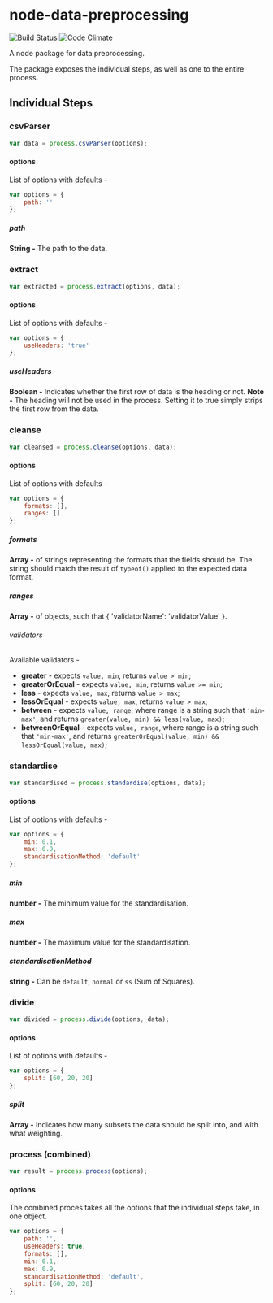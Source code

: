 # node-data-preprocessing
[![Build Status](https://img.shields.io/travis/maael/node-data-preprocessing.svg)](https://travis-ci.org/maael/node-data-preprocessing)
[![Code Climate](https://img.shields.io/codeclimate/github/maael/node-data-preprocessing.svg)](https://codeclimate.com/github/maael/node-data-preprocessing)

A node package for data preprocessing.

The package exposes the individual steps, as well as one to the entire process.

## Individual Steps
### csvParser
```js
var data = process.csvParser(options);
```
#### options
List of options with defaults -
```js
var options = {
    path: ''
};
```
##### path
**String -** The path to the data.

### extract
```js
var extracted = process.extract(options, data);
```
#### options
List of options with defaults -
```js
var options = {
    useHeaders: 'true'
};
```
##### useHeaders
**Boolean -**  Indicates whether the first row of data is the heading or not.
**Note -** The heading will not be used in the process. Setting it to true simply strips the first row from the data.

### cleanse
```js
var cleansed = process.cleanse(options, data);
```
#### options
List of options with defaults -
```js
var options = {
    formats: [],
    ranges: []
};
```
##### formats
**Array -** of strings representing the formats that the fields should be. The string should match the result of ```typeof()``` applied to the expected data format.

##### ranges
**Array -** of objects, such that { 'validatorName': 'validatorValue' }.

###### validators
Available validators -
- **greater** - expects ```value, min```, returns ```value > min```;
- **greaterOrEqual** - expects ```value, min```, returns ```value >= min```;
- **less** - expects ```value, max```, returns ```value > max```;
- **lessOrEqual** - expects ```value, max```, returns ```value > max```;
- **between** - expects ```value, range```, where range is a string such that ```'min-max'```, and returns ```greater(value, min) && less(value, max)```;
- **betweenOrEqual** - expects ```value, range```, where range is a string such that ```'min-max'```, and returns ```greaterOrEqual(value, min) && lessOrEqual(value, max)```;

### standardise
```js
var standardised = process.standardise(options, data);
```
#### options
List of options with defaults -
```js
var options = {
    min: 0.1,
    max: 0.9,
    standardisationMethod: 'default'
};
```
##### min
**number -** The minimum value for the standardisation.

##### max
**number -** The maximum value for the standardisation.

##### standardisationMethod
**string -** Can be ```default```, ```normal``` or ```ss``` (Sum of Squares).

### divide
```js
var divided = process.divide(options, data);
```
#### options
List of options with defaults -
```js
var options = {
    split: [60, 20, 20]
};
```
##### split
**Array -** Indicates how many subsets the data should be split into, and with what weighting. 

### process (combined)
```js
var result = process.process(options);
```
#### options
The combined proces takes all the options that the individual steps take, in one object.
```js
var options = {
    path: '',
    useHeaders: true,
    formats: [],
    min: 0.1,
    max: 0.9,
    standardisationMethod: 'default',
    split: [60, 20, 20]
};
```
